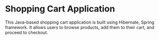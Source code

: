 # Shopping Cart Application
This Java-based shopping cart application is built using Hibernate, Spring framework. It allows users to browse products, add them to their cart, and proceed to checkout.
